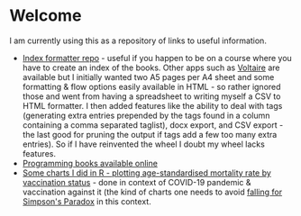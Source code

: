 # Welcome

I am currently using this as a repository of links to useful information.
* [Index formatter repo](https://github.com/byjosh/index_formatter) - useful if you happen to be on a course where you have to create an index of the books. Other apps such as [Voltaire](https://voltaire.publickey.io/) are available but I initially wanted two A5 pages per A4 sheet and some formatting & flow options easily available in HTML - so rather ignored those and went from having a spreadsheet to writing myself a CSV to HTML formatter. I then added features like the ability to deal with tags (generating extra entries prepended by the tags found in a column containing a comma separated taglist), docx export, and CSV export - the last good for pruning the output if tags add a few too many extra entries). So if I have reinvented the wheel I doubt my wheel lacks features.
* [Programming books available online](/programming-ebooks-online)
* [Some charts I did in R - plotting age-standardised mortality rate by vaccination status](/asmr-by-vaccination-status) - done in context of COVID-19 pandemic & vaccination against it (the kind of charts one needs to avoid [falling for Simpson's Paradox](https://covidactuaries.org/2021/11/22/simpsons-paradox-and-vaccines/) in this context. 
